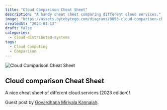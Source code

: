 ```yaml
---
title: "Cloud Comparison Cheat Sheet"
description: "A handy cheat sheet comparing different cloud services."
image: "https://assets.bytebytego.com/diagrams/0093-cloud-comparison-cheat-sheet.png"
createdAt: "2024-03-13"
draft: false
categories:
  - cloud-distributed-systems
tags:
  - Cloud Computing
  - Comparison
---
```


![Cloud Comparison Cheat Sheet](https://assets.bytebytego.com/diagrams/0093-cloud-comparison-cheat-sheet.png)

## Cloud comparison Cheat Sheet

A nice cheat sheet of different cloud services (2023 edition)!

Guest post by [Govardhana Miriyala Kannaiah](https://www.linkedin.com/in/govardhana-miriyala-kannaiah/).
